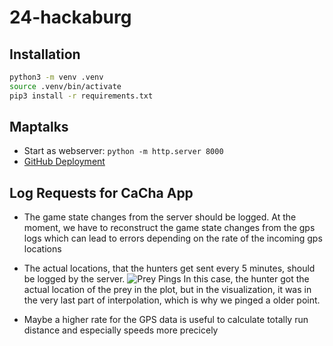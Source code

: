 # 24-hackaburg

## Installation

```bash
python3 -m venv .venv
source .venv/bin/activate
pip3 install -r requirements.txt
```

## Maptalks

* Start as webserver: `python -m http.server 8000`
* [GitHub Deployment](https://sith98.github.io/cacha-animation)

## Log Requests for CaCha App

* The game state changes from the server should be logged. At the moment, we have to reconstruct the game state changes from the gps logs which can lead to errors depending on the rate of the incoming gps locations

* The actual locations, that the hunters get sent every 5 minutes, should be logged by the server.
![Prey Pings](assets/prey_pings.png)
In this case, the hunter got the actual location of the prey in the plot, but in the visualization, it was in the very last part of interpolation, which is why we pinged a older point.

* Maybe a higher rate for the GPS data is useful to calculate totally run distance and especially speeds more precicely
